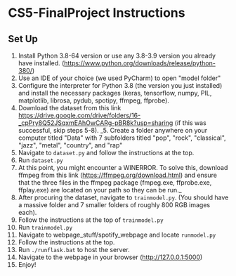 # CS5-FinalProject Instructions

## Set Up

1. Install Python 3.8-64 version or use any 3.8-3.9 version you already have installed. (https://www.python.org/downloads/release/python-380/)
2. Use an IDE of your choice (we used PyCharm) to open "model folder"
3. Configure the interpreter for Python 3.8 (the version you just installed) and install the necessary packages (keras, tensorflow, numpy, PIL, matplotlib, librosa, pydub, spotipy, ffmpeg, ffprobe). 
4. Download the dataset from this link https://drive.google.com/drive/folders/16-_cpPry8Q52JSqxmEAhOwCARg-pBR8k?usp=sharing (if this was successful, skip steps 5-8).
_5. Create a folder anywhere on your computer titled "Data" with 7 subfolders titled "pop", "rock", "classical", "jazz", "metal", "country", and "rap"
6. Navigate to `dataset.py` and follow the instructions at the top.
7. Run `dataset.py`
8. At this point, you might encounter a WINERROR. To solve this, download ffmpeg from this link (https://ffmpeg.org/download.html) and ensure that the three files in the ffmpeg package (fmpeg.exe, ffprobe.exe, ffplay.exe) are located on your path so they can be run._
9. After procuring the dataset, navigate to `trainmodel.py`. (You should have a massive folder and 7 smaller folders of roughly 800 RGB images each).
10. Follow the instructions at the top of `trainmodel.py`
11. Run `trainmodel.py`
12. Navigate to webpage_stuff/spotify_webpage and locate `runmodel.py`
13. Follow the instructions at the top.
14. Run `./runflask.bat` to host the server.
15. Navigate to the webpage in your browser (http://127.0.0.1:5000)
16. Enjoy!
